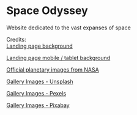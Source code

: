 # Space Odyssey
 Website dedicated to the vast expanses of space

Credits: <br>
[Landing page background](https://pixabay.com/photos/earth-moon-space-planet-world-1365995/)

[Landing page mobile / tablet background](https://unsplash.com/@actionvance)

[Official planetary images from NASA](https://unsplash.com/@nasa)

[Gallery Images - Unsplash](https://unsplash.com)

[Gallery Images - Pexels](https://www.pexels.com/)

[Gallery Images - Pixabay](https://pixabay.com/)
